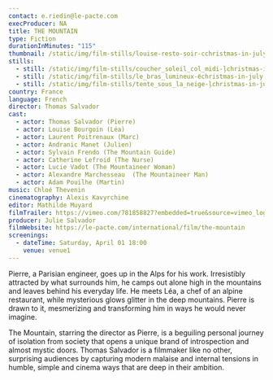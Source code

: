 ```yaml
---
contact: e.riedin@le-pacte.com
execProducer: NA
title: THE MOUNTAIN
type: Fiction
durationInMinutes: "115"
thumbnail: /static/img/film-stills/louise-resto-soir-cchristmas-in-july.jpeg
stills:
  - still: /static/img/film-stills/coucher_soleil_col_midi-ļchristmas-in-july.jpg
  - still: /static/img/film-stills/le_bras_lumineux-ёchristmas-in-july.jpg
  - still: /static/img/film-stills/tente_sous_la_neige-ļchristmas-in-july.jpg
country: France
language: French
director: Thomas Salvador
cast:
  - actor: Thomas Salvador (Pierre)
  - actor: Louise Bourgoin (Léa)
  - actor: Laurent Poitrenaux (Marc)
  - actor: Andranic Manet (Julien)
  - actor: Sylvain Frendo (The Mountain Guide)
  - actor: Catherine Lefroid (The Nurse)
  - actor: Lucie Vadot (The Mountaineer Woman)
  - actor: Alexandre Marchesseau  (The Mountaineer Man)
  - actor: Adam Pouilhe (Martin)
music: Chloé Thevenin
cinematography: Alexis Kavyrchine
editor: Mathilde Muyard
filmTrailer: https://vimeo.com/781858827?embedded=true&source=vimeo_logo&owner=11931828
producer: Julie Salvador
filmWebsite: https://le-pacte.com/international/film/the-mountain
screenings:
  - dateTime: Saturday, April 01 18:00
    venue: venue1
---
```

Pierre, a Parisian engineer, goes up in the Alps for his work. Irresistibly attracted by what surrounds him, he camps out alone high in the mountains and leaves behind his everyday life. He meets Léa, a chef of an alpine restaurant, while mysterious glows glitter in the deep mountains. Pierre is drawn to it, mesmerizing and transforming him in ways he would never imagine. 

The Mountain, starring the director as Pierre, is a beguiling personal journey of  isolation from society that opens a unique brand of introspection and almost mystic doors.   Thomas Salvador is a filmmaker like no other, surprising audiences by capturing modern malaise and internal tensions in humble, simple and cinema ways that are deep in their ambition. 